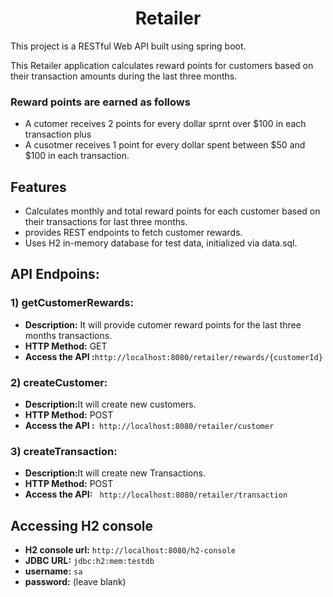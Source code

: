 <h1 align="center">Retailer</h1>
<p>This project is a RESTful Web API built using spring boot. </p>
<p>This Retailer application calculates reward points for customers based on their transaction amounts during the last three months.</p>
<h3>Reward points are earned as follows</h3>
<ul>
<li> A cutomer receives 2 points for every dollar sprnt over $100 in each transaction plus </li>
<li> A cusotmer receives 1 point for every dollar spent between $50 and $100 in each transaction.</li>
</ul>

<h2>Features</h2>
<ul>
   <li>Calculates monthly and total reward points for each customer based on their transactions for last three months.</li>
   <li>provides REST endpoints to fetch customer rewards.</li>
   <li>Uses H2 in-memory database for test data, initialized via data.sql.</li>
</ul>
<h2>API Endpoins:</h2>

   

<h3>1)  getCustomerRewards:</h3>
   <ul>
   <li><strong>Description:</strong> It will provide cutomer reward points for the last three months transactions.</li>
   <li><strong>HTTP Method:</strong> GET </li>
   <li><strong>Access the API :</strong><code>http://localhost:8080/retailer/rewards/{customerId} </code></li>
   </ul>   
   
<h3>2) createCustomer:</h3>
   <ul>
   <li><strong>Description:</strong>It will create new customers.</li>
   <li><strong>HTTP Method:</strong> POST</li>
   <li><strong>Access the API :</strong><code> http://localhost:8080/retailer/customer</code></li>
   </ul>
   
<h3>3) createTransaction:</h3>
   <ul>
   <li><strong>Description:</strong>It will create new Transactions.</li>
   <li><strong>HTTP Method:</strong> POST</li>
   <li><strong>Access the API:</strong> <code> http://localhost:8080/retailer/transaction</code></li>
   </ul>

<h2>Accessing H2 console</h2>
   <ul>
   <li><strong>H2 console url:</strong> <code>http://localhost:8080/h2-console</code></li>
   <li><strong>JDBC URL:</strong> <code>jdbc:h2:mem:testdb</code></li>
   <li><strong>username:</strong> <code>sa</code> </li>
   <li><strong>password:</strong> (leave blank) </li>
   </ul> 
